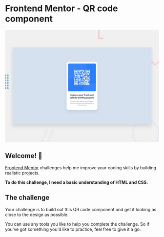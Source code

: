 # Frontend Mentor - QR code component

![Design preview for the QR code component coding challenge](./design/desktop-preview.jpg)

## Welcome! 👋



[Frontend Mentor](https://www.frontendmentor.io) challenges help me improve your coding skills by building realistic projects.

**To do this challenge, I need a basic understanding of HTML and CSS.**

## The challenge

Your challenge is to build out this QR code component and get it looking as close to the design as possible.

You can use any tools you like to help you complete the challenge. So if you've got something you'd like to practice, feel free to give it a go.

